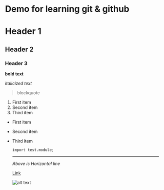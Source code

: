 # Demo for learning git &amp; github
# Header 1
## Header 2
### Header 3

**bold text**

*italicized text*

> blockquote

1. First item
2. Second item
3. Third item

- First item
- Second item
- Third item

  `import test.module;`

  ---
  *Above is Horizontal line*

  [Link](https://www.example.com)

  ![alt text](image.jpg)
